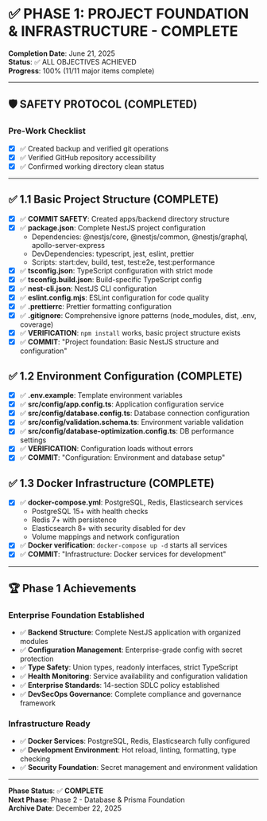 # ✅ PHASE 1: PROJECT FOUNDATION & INFRASTRUCTURE - COMPLETE

**Completion Date**: June 21, 2025  
**Status**: ✅ ALL OBJECTIVES ACHIEVED  
**Progress**: 100% (11/11 major items complete)

---

## 🛡️ SAFETY PROTOCOL (COMPLETED)

### Pre-Work Checklist
- [x] ✅ Created backup and verified git operations
- [x] ✅ Verified GitHub repository accessibility
- [x] ✅ Confirmed working directory clean status

---

## ✅ 1.1 Basic Project Structure (COMPLETE)
- [x] ✅ **COMMIT SAFETY**: Created apps/backend directory structure
- [x] ✅ **package.json**: Complete NestJS project configuration
  - Dependencies: @nestjs/core, @nestjs/common, @nestjs/graphql, apollo-server-express
  - DevDependencies: typescript, jest, eslint, prettier
  - Scripts: start:dev, build, test, test:e2e, test:performance
- [x] ✅ **tsconfig.json**: TypeScript configuration with strict mode
- [x] ✅ **tsconfig.build.json**: Build-specific TypeScript config
- [x] ✅ **nest-cli.json**: NestJS CLI configuration
- [x] ✅ **eslint.config.mjs**: ESLint configuration for code quality
- [x] ✅ **.prettierrc**: Prettier formatting configuration
- [x] ✅ **.gitignore**: Comprehensive ignore patterns (node_modules, dist, .env, coverage)
- [x] ✅ **VERIFICATION**: `npm install` works, basic project structure exists
- [x] ✅ **COMMIT**: "Project foundation: Basic NestJS structure and configuration"

## ✅ 1.2 Environment Configuration (COMPLETE)
- [x] ✅ **.env.example**: Template environment variables
- [x] ✅ **src/config/app.config.ts**: Application configuration service
- [x] ✅ **src/config/database.config.ts**: Database connection configuration
- [x] ✅ **src/config/validation.schema.ts**: Environment variable validation
- [x] ✅ **src/config/database-optimization.config.ts**: DB performance settings
- [x] ✅ **VERIFICATION**: Configuration loads without errors
- [x] ✅ **COMMIT**: "Configuration: Environment and database setup"

## ✅ 1.3 Docker Infrastructure (COMPLETE)
- [x] ✅ **docker-compose.yml**: PostgreSQL, Redis, Elasticsearch services
  - PostgreSQL 15+ with health checks
  - Redis 7+ with persistence
  - Elasticsearch 8+ with security disabled for dev
  - Volume mappings and network configuration
- [x] ✅ **Docker verification**: `docker-compose up -d` starts all services
- [x] ✅ **COMMIT**: "Infrastructure: Docker services for development"

---

## 🏆 Phase 1 Achievements

### **Enterprise Foundation Established**
- ✅ **Backend Structure**: Complete NestJS application with organized modules
- ✅ **Configuration Management**: Enterprise-grade config with secret protection
- ✅ **Type Safety**: Union types, readonly interfaces, strict TypeScript
- ✅ **Health Monitoring**: Service availability and configuration validation
- ✅ **Enterprise Standards**: 14-section SDLC policy established
- ✅ **DevSecOps Governance**: Complete compliance and governance framework

### **Infrastructure Ready**
- ✅ **Docker Services**: PostgreSQL, Redis, Elasticsearch fully configured
- ✅ **Development Environment**: Hot reload, linting, formatting, type checking
- ✅ **Security Foundation**: Secret management and environment validation

---

**Phase Status**: ✅ **COMPLETE**  
**Next Phase**: Phase 2 - Database & Prisma Foundation  
**Archive Date**: December 22, 2025